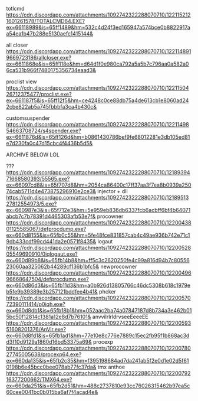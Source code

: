totlcmd
https://cdn.discordapp.com/attachments/1092742322288070710/1221152121601261578/TOTALCMD64.EXE?ex=66118989&is=65ff1489&hm=532c4d24f3ed165947a574bce0b8822917aa54ea1b47b288e5130aefc1415144&

all closer
https://cdn.discordapp.com/attachments/1092742322288070710/1221148919669723186/allcloser.exe?ex=6611868e&is=65ff118e&hm=d64d1f0e980ca792a5a5b7c796aa0a582a06ca531b966f7480175356734eaad3&

proclist view
https://cdn.discordapp.com/attachments/1092742322288070710/1221150426712375477/proclist.exe?ex=661187f5&is=65ff12f5&hm=ce4248c0ce88db75a4de613cb1e8060ad242cbe822ab5a745fbbbfa3ca4b430c&

customsuspender
https://cdn.discordapp.com/attachments/1092742322288070710/1221149854663708724/s4spender.exe?ex=6611876d&is=65ff126d&hm=b0861430786bef9fe68012281e3db105ed81e7d230fa0c47d15cbc4f4436b5d5&























ARCHIVE BELOW LOL



???
https://cdn.discordapp.com/attachments/1092742322288070710/1218939471668580393/55565.exe?ex=66097cd8&is=65f707d8&hm=2054ca86400c17ff37aa3f7ea8b0939a25074cab5711d4e473875296910e2ce3&
injector + dll
https://cdn.discordapp.com/attachments/1092742322288070710/1218951327812554973/5.exe?ex=660987e3&is=65f712e3&hm=5e959eb836db6337fcb6acbff6bf4b64071abcb7c7b78391d4465303afb53e7f&
procowner
https://cdn.discordapp.com/attachments/1092742322288070710/1220043801125585067/defprocdump.exe?ex=660d8155&is=65fb0c55&hm=5fe48fce831857cab4c49ae936b742e71c19db433cdf99cd441da2e0571f8435&
logaut
https://cdn.discordapp.com/attachments/1092742322288070710/1220052805549690910/0iqlogaut.exe?ex=660d89b8&is=65fb14b8&hm=ff5c3c2620250fe4c99a816d94b7c8055623060aa325062b44289cf136b1bfc5&
newprocowner
https://cdn.discordapp.com/attachments/1092742322288070710/1220049696668647504/defprocdump.exe?ex=660d86d3&is=65fb11d3&hm=a0b926d13805766c46dc5308b618c1979eb5fe9b39389e3b257121bddfee4b41&
phcker
https://cdn.discordapp.com/attachments/1092742322288070710/1220057072390111414/p0iqh.exe?ex=660d8db1&is=65fb18b1&hm=052aac2ba74a07847187d8b734a3e462b015bc50f12814c1381a12e8d7b76101&
anvvilrlrldrvseeEeeeEE
https://cdn.discordapp.com/attachments/1092742322288070710/1220059351608201376/AnVir.exe?ex=660d8fd1&is=65fb1ad1&hm=77e10e8c776e7889c15ec2fb95f1b868ac3dd3f10d9129a1860d16bd53375a69&
procexp
https://cdn.discordapp.com/attachments/1092742322288070710/1220078027745005638/procexp64.exe?ex=660da135&is=65fb2c35&hm=f395198684ad7da241ab5f2e0d1e02d5f610198b6e45bcc0bee078ab77fc37da&
tmx anthoe
https://cdn.discordapp.com/attachments/1092742322288070710/1220079216377200662/TMX64.exe?ex=660da251&is=65fb2d51&hm=488c2737810e93cc76026315462b97ea5c60cee0041bc0b015ba6af7f4acad4e&
